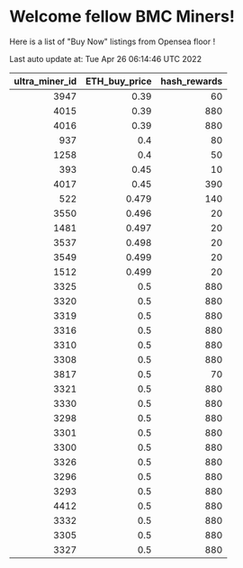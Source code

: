 # Welcome fellow BMC Miners!
Here is a list of "Buy Now" listings from Opensea floor !


Last auto update at: Tue Apr 26 06:14:46 UTC 2022


|   ultra_miner_id |   ETH_buy_price |   hash_rewards |
|-----------------:|----------------:|---------------:|
|             3947 |           0.39  |             60 |
|             4015 |           0.39  |            880 |
|             4016 |           0.39  |            880 |
|              937 |           0.4   |             80 |
|             1258 |           0.4   |             50 |
|              393 |           0.45  |             10 |
|             4017 |           0.45  |            390 |
|              522 |           0.479 |            140 |
|             3550 |           0.496 |             20 |
|             1481 |           0.497 |             20 |
|             3537 |           0.498 |             20 |
|             3549 |           0.499 |             20 |
|             1512 |           0.499 |             20 |
|             3325 |           0.5   |            880 |
|             3320 |           0.5   |            880 |
|             3319 |           0.5   |            880 |
|             3316 |           0.5   |            880 |
|             3310 |           0.5   |            880 |
|             3308 |           0.5   |            880 |
|             3817 |           0.5   |             70 |
|             3321 |           0.5   |            880 |
|             3330 |           0.5   |            880 |
|             3298 |           0.5   |            880 |
|             3301 |           0.5   |            880 |
|             3300 |           0.5   |            880 |
|             3326 |           0.5   |            880 |
|             3296 |           0.5   |            880 |
|             3293 |           0.5   |            880 |
|             4412 |           0.5   |            880 |
|             3332 |           0.5   |            880 |
|             3305 |           0.5   |            880 |
|             3327 |           0.5   |            880 |